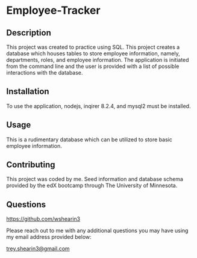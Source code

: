 # Employee-Tracker

## Description
This project was created to practice using SQL. This project creates a database which houses tables to store employee information, namely, departments, roles, and employee information. The application is initiated from the command line and the user is provided with a list of possible interactions with the database.  

## Installation
To use the application, nodejs, inqirer 8.2.4, and mysql2 must be installed.

## Usage
This is a rudimentary database which can be utilized to store basic employee information. 

## Contributing
This project was coded by me. Seed information and database schema provided by the edX bootcamp through The University of Minnesota.

## Questions
 https://github.com/wshearin3

 Please reach out to me with any additional questions you may have using my email address provided below:

 trey.shearin3@gmail.com
